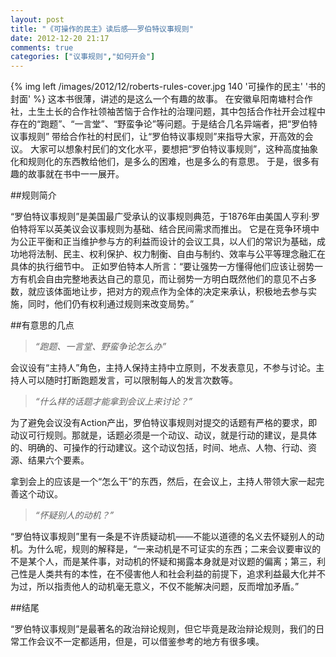 ```yaml
---
layout: post
title: "《可操作的民主》读后感——罗伯特议事规则"
date: 2012-12-20 21:17
comments: true
categories: ["议事规则","如何开会"]
---
```

{% img left /images/2012/12/roberts-rules-cover.jpg  140  '可操作的民主' '书的封面' %}
这本书很薄，讲述的是这么一个有趣的故事。
在安徽阜阳南塘村合作社，土生土长的合作社领袖苦恼于合作社的治理问题，其中包括合作社开会过程中存在的“跑题”、“一言堂”、“野蛮争论”等问题。于是结合几名异端者，把“罗伯特议事规则” 带给合作社的村民们，让“罗伯特议事规则”来指导大家，开高效的会议。
大家可以想象村民们的文化水平，要想把“罗伯特议事规则”，这种高度抽象化和规则化的东西教给他们，是多么的困难，也是多么的有意思。
于是，很多有趣的故事就在书中一一展开。          

<!-- more -->

##规则简介

“罗伯特议事规则”是美国最广受承认的议事规则典范，于1876年由美国人亨利·罗伯特将军以英美议会议事规则为基础、结合民间需求而推出。
它是在竞争环境中为公正平衡和正当维护参与方的利益而设计的会议工具，以人们的常识为基础，成功地将法制、民主、权利保护、权力制衡、自由与制约、效率与公平等理念融汇在具体的执行细节中。
正如罗伯特本人所言：“要让强势一方懂得他们应该让弱势一方有机会自由完整地表达自己的意见，而让弱势一方明白既然他们的意见不占多数，就应该体面地让步，把对方的观点作为全体的决定来承认，积极地去参与实施，同时，他们仍有权利通过规则来改变局势。”

##有意思的几点

>_“跑题、一言堂、野蛮争论怎么办”_

会议设有“主持人”角色，主持人保持主持中立原则，不发表意见，不参与讨论。主持人可以随时打断跑题发言，可以限制每人的发言次数等。

>_“什么样的话题才能拿到会议上来讨论？”_

为了避免会议没有Action产出，罗伯特议事规则对提交的话题有严格的要求，即动议可行规则。那就是，话题必须是一个动议、动议，就是行动的建议，是具体的、明确的、可操作的行动建议。这个动议包括，时间、地点、人物、行动、资源、结果六个要素。

拿到会上的应该是一个“怎么干”的东西，然后，在会议上，主持人带领大家一起完善这个动议。

>_“怀疑别人的动机？”_

“罗伯特议事规则”里有一条是不许质疑动机——不能以道德的名义去怀疑别人的动机。为什么呢，规则的解释是，“一来动机是不可证实的东西；二来会议要审议的不是某个人，而是某件事，对动机的怀疑和揭露本身就是对议题的偏离；第三，利己性是人类共有的本性，在不侵害他人和社会利益的前提下，追求利益最大化并不为过，所以指责他人的动机毫无意义，不仅不能解决问题，反而增加矛盾。”

##结尾

“罗伯特议事规则”是最著名的政治辩论规则，但它毕竟是政治辩论规则，我们的日常工作会议不一定都适用，但是，可以借鉴参考的地方有很多噢。
